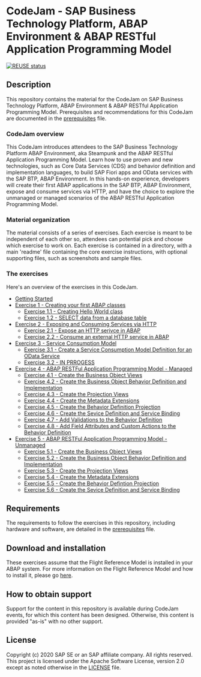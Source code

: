# CodeJam - SAP Business Technology Platform, ABAP Environment & ABAP RESTful Application Programming Model
[![REUSE status](https://api.reuse.software/badge/github.com/SAP-samples/abap-exercises-codejam)](https://api.reuse.software/info/github.com/SAP-samples/abap-exercises-codejam)

## Description

This repository contains the material for the CodeJam on SAP Business Technology Platform, ABAP Environment & ABAP RESTful Application Programming Model. Prerequisites and recommendations for this CodeJam are documented in the [prerequisites](prerequisites.md) file.

### CodeJam overview

This CodeJam introduces attendees to the SAP Business Technology Platform ABAP Environment, aka Steampunk and the ABAP RESTful Application Programming Model. Learn how to use proven and new technologies, such as Core Data Services (CDS) and behavior definition and implementation languages, to build SAP Fiori apps and OData services with the SAP BTP, ABAP Environment. In this hands-on experience, developers will create their first ABAP applications in the SAP BTP, ABAP Environment, expose and consume services via HTTP, and have the choice to explore the unmanaged or managed scenarios of the ABAP RESTful Application Programming Model.

### Material organization

The material consists of a series of exercises. Each exercise is meant to be independent of each other so, attendees can potential pick and choose which exercise to work on.  Each exercise is contained in a directory, with a main 'readme' file containing the core exercise instructions, with optional supporting files, such as screenshots and sample files.

<!---### Following the exercises

During the CodeJam you will complete each exercise one at a time. At the end of each exercise there are questions; these are designed to help you think about the content just covered, and are to be discussed with the entire CodeJam class, led by the instructor, when everyone has finished that exercise.

If you finish an exercise early, please resist the temptation to continue with the next one. Instead, explore what you've just done and see if you can find out more about the subject that was covered. That way we all stay on track together and can benefit from some reflection via the questions (and answers).
-->

### The exercises

Here's an overview of the exercises in this CodeJam.

- [Getting Started](exercises/ex0/)
- [Exercise 1 - Creating your first ABAP classes](exercises/ex1/)
    - [Exercise 1.1 - Creating Hello World class](exercises/ex1#exercise-11-creating-hello-world-class)
    - [Exercise 1.2 - SELECT data from a database table](exercises/ex1#exercise-12-SELECT-data-from-a-database-table)
- [Exercise 2 - Exposing and Consuming Services via HTTP](exercises/ex2/)
    - [Exercise 2.1 - Expose an HTTP serivce in ABAP](exercises/ex2#exercise-21-expose-an-http-service-in-abap)
    - [Exercise 2.2 - Consume an external HTTP service in ABAP](exercises/ex2#exercise-22-consume-an-external-http-service-in-abap)
- [Exercise 3 - Service Consumption Model](exercises/ex3/)
    - [Exercise 3.1 - Create a Service Consumption Model Definition for an OData Service](exercises/ex3#exercise-31-create-a-service-consumption-model-definition-for-an-odata-service)
    - [Exercise 3.2 - IN PRROGESS](exercises/ex3#exercise-32-inprogress)
- [Exercise 4 - ABAP RESTFul Application Programming Model - Managed](exercises/ex4/)
    - [Exercise 4.1 - Create the Business Object Views](exercises/ex4#exercise-41-create-the-business-objects-views)
    - [Exercise 4.2 - Create the Business Object Behavior Definition and Implementation](exercises/ex4#exercise-42-create-the-business-object-behavior-definition-and-implementation)
    - [Exercise 4.3 - Create the Projection Views](exercises/ex4#exercise-43-create-the-projection-views)
    - [Exercise 4.4 - Create the Metadata Extensions](exercises/ex4#exercise-44-create-the-metadata-extensions)
    - [Exercise 4.5 - Create the Behavior Definition Projection](exercises/ex4#exercise-45-create-the-behavior-definition-projection)
    - [Exercise 4.6 - Create the Sevice Definition and Service Binding](exercises/ex4#exercise-46-create-the-service-definition-and-service-binding)
    - [Exercise 4.7 - Add Validations to the Behavior Definition](exercises/ex4#exercise-47-add-validations-to-the-behavior-definition)
    - [Exercise 4.8 - Add Field Attributes and Custom Actions to the Behavior Definition](exercises/ex4#exercise-48-add-field-attributes-and-custom-actions-to-the-behavior-definition)
- [Exercise 5 - ABAP RESTFul Application Programming Model - Unmanaged](exercises/ex5/)
    - [Exercise 5.1 - Create the Business Object Views](exercises/ex5#exercise-51-create-the-business-objects-views)
    - [Exercise 5.2 - Create the Business Object Behavior Definition and Implementation](exercises/ex5#exercise-52-create-the-business-object-behavior-definition-and-implementation)
    - [Exercise 5.3 - Create the Projection Views](exercises/ex5#exercise-53-create-the-projection-views)
    - [Exercise 5.4 - Create the Metadata Extensions](exercises/ex5#exercise-54-create-the-metadata-extensions)
    - [Exercise 5.5 - Create the Behavior Defintion Projection](exercises/ex5#exercise-55-create-the-behavior-definition-projection)
    - [Exercise 5.6 - Create the Sevice Definition and Service Binding](exercises/ex5#exercise-56-create-the-service-definition-and-service-binding)


<!---
### Feedback

At the end of this CodeJam, we would be really grateful if you could spend a minute providing us with your thoughts in this [feedback form](link). Thank you.

-->

## Requirements

The requirements to follow the exercises in this repository, including hardware and software, are detailed in the [prerequisites](prerequisites.md) file.


## Download and installation

These exercises assume that the Flight Reference Model is installed in your ABAP system. For more information on the Flight Reference Model and how to install it, please go [here](https://github.com/SAP-samples/abap-platform-refscen-flight/blob/master/README.md). 


## How to obtain support

Support for the content in this repository is available during CodeJam events, for which this content has been designed. Otherwise, this content is provided "as-is" with no other support.

## License

Copyright (c) 2020 SAP SE or an SAP affiliate company. All rights reserved. This project is licensed under the Apache Software License, version 2.0 except as noted otherwise in the [LICENSE](LICENSES/Apache-2.0.txt) file.
